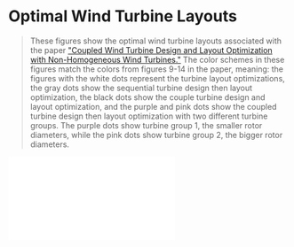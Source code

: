 # Optimal Wind Turbine Layouts
> These figures show the optimal wind turbine layouts associated with the paper ["Coupled Wind Turbine Design and Layout Optimization with Non-Homogeneous Wind Turbines."](../../newest-paper.pdf) The color schemes in these figures match the colors from figures 9-14 in the paper, meaning: the figures with the white dots represent the turbine layout optimizations, the gray dots show the sequential turbine design then layout optimization, the black dots show the couple turbine design and layout optimization, and the purple and pink dots show the coupled turbine design then layout optimization with two different turbine groups. The purple dots show turbine group 1, the smaller rotor diameters, while the pink dots show turbine group 2, the bigger rotor diameters.

![](CircleLayoutL_0_075.pdf)
